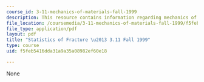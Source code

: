 ```yaml
---
course_id: 3-11-mechanics-of-materials-fall-1999
description: This resource contains information regarding mechanics of materials.
file_location: /coursemedia/3-11-mechanics-of-materials-fall-1999/f5feb5416dda31a9a35a08982ef60e18_MIT3_11F99_stat.pdf
file_type: application/pdf
layout: pdf
title: "Statistics of Fracture \u2013 3.11 Fall 1999"
type: course
uid: f5feb5416dda31a9a35a08982ef60e18

---
```

None